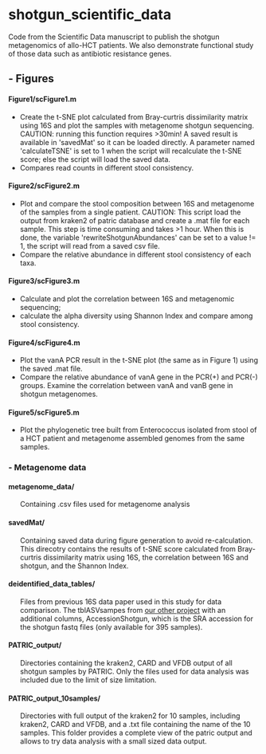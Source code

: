 # shotgun_scientific_data
 Code from the Scientific Data manuscript to publish the shotgun metagenomics of allo-HCT patients. We also demonstrate functional study of those data such as antibiotic resistance genes. 

## - Figures
#### Figure1/scFigure1.m
 
<ul>
 <li>Create the t-SNE plot calculated from Bray-curtris dissimilarity matrix using 16S and plot the samples with metagenome shotgun sequencing.   
   CAUTION: running this function requires >30min! A saved result is available in 'savedMat' so it can be loaded directly. A parameter named 'calculateTSNE' is set to 1 when the script will recalculate the t-SNE score; else the script will load the saved data.
 <li>Compares read counts in different stool consistency. </li>
</ul> 

#### Figure2/scFigure2.m

<ul>
   <li>Plot and compare the stool composition between 16S and metagenome of the samples from a single patient. 
    CAUTION: This script load the output from kraken2 of patric database and create a .mat file for each sample. This step is time consuming and takes >1 hour. When this is done, the variable 'rewriteShotgunAbundances' can be set to a value != 1, the script will read from a saved csv file. 
   <li> Compare the relative abundance in different stool consistency of each taxa. </li>
</ul>

#### Figure3/scFigure3.m
<ul>
   <li>Calculate and plot the correlation between 16S and metagenomic sequencing; 
   <li>calculate the alpha diversity using Shannon Index and compare among stool consistency.  </li>
</ul>

#### Figure4/scFigure4.m
<ul>
   <li>Plot the vanA PCR result in the t-SNE plot (the same as in Figure 1) using the saved .mat file. 
   <li>Compare the relative abundance of vanA gene in the PCR(+) and PCR(-) groups. Examine the correlation between vanA  and vanB gene in shotgun metagenomes. </li>
</ul> 

#### Figure5/scFigure5.m
<ul>
   <li>Plot the phylogenetic tree built from Enterococcus isolated from stool of a HCT patient and metagenome assembled genomes from the same samples.  </li>
</ul> 

### - Metagenome data
#### metagenome_data/
<ul>
 Containing .csv files used for metagenome analysis
</ul>

#### savedMat/
<ul>
Containing saved data during figure generation to avoid re-calculation. This direcotry contains the results of t-SNE score calculated from Bray-curtris dissimilarity matrix using 16S, the correlation between 16S and shotgun, and the Shannon Index. 
</ul>

#### deidentified_data_tables/
<ul>
 Files from previous 16S data paper used in this study for data comparison. The tblASVsampes from <a href="https://github.com/liaochen1988/MSKCC_Microbiome_SD2021_Scripts">our other project</a> with an additional columns, AccessionShotgun, which is the SRA accession for the shotgun fastq files (only available for 395 samples).</ul>

#### PATRIC_output/
<ul>
Directories containing the kraken2, CARD and VFDB output of all shotgun samples by PATRIC. Only the files used for data analysis was included due to the limit of size limitation. </ul>

#### PATRIC_output_10samples/
<ul> 
 Directories with full output of the kraken2 for 10 samples, including kraken2, CARD and VFDB, and a .txt file containing the name of the 10 samples. This folder provides a complete view of the patric output and allows to try data analysis with a small sized data output. </ul>

